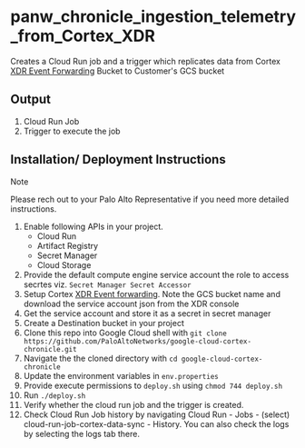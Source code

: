 # panw_chronicle_ingestion_telemetry_from_Cortex_XDR
Creates a Cloud Run job and a trigger which replicates data from Cortex [XDR Event Forwarding](https://docs-cortex.paloaltonetworks.com/r/Cortex-XDR/Cortex-XDR-Pro-Administrator-Guide/Manage-Event-Forwarding) Bucket to Customer's GCS bucket

## Output
1. Cloud Run Job
2. Trigger to execute the job

## Installation/ Deployment Instructions
> [!NOTE]
> Please rech out to your Palo Alto Representative if you need more detailed instructions.

1. Enable following APIs in your project.
   - Cloud Run
   - Artifact Registry
   - Secret Manager
   - Cloud Storage
2. Provide the default compute engine service account the role to access secrtes viz. `Secret Manager Secret Accessor`
3. Setup Cortex [XDR Event forwarding](https://docs-cortex.paloaltonetworks.com/r/Cortex-XDR/Cortex-XDR-Pro-Administrator-Guide/Manage-Event-Forwarding). Note the GCS bucket name and download the service account json from the XDR console
4. Get the service account and store it as a secret in secret manager
5. Create a Destination bucket in your project
6. Clone this repo into Google Cloud shell with `git clone https://github.com/PaloAltoNetworks/google-cloud-cortex-chronicle.git`
7. Navigate the the cloned directory with `cd google-cloud-cortex-chronicle`
8. Update the environment variables in `env.properties`
9. Provide execute permissions to `deploy.sh` using `chmod 744 deploy.sh`
10. Run `./deploy.sh`
11. Verify whether the cloud run job and the trigger is created.
12. Check Cloud Run Job history by navigating Cloud Run - Jobs - (select) cloud-run-job-cortex-data-sync - History. You can also check the logs by selecting the logs tab there.
